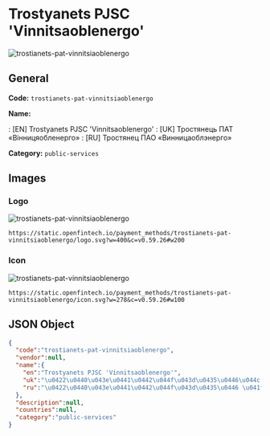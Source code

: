 
# Trostyanets PJSC 'Vinnitsaoblenergo' 
![trostianets-pat-vinnitsiaoblenergo](https://static.openfintech.io/payment_methods/trostianets-pat-vinnitsiaoblenergo/logo.svg?w=400&c=v0.59.26#w200)  

## General 
**Code:** `trostianets-pat-vinnitsiaoblenergo` 
 
**Name:** 
 
:	[EN] Trostyanets PJSC 'Vinnitsaoblenergo' 
:	[UK] Тростянець ПАТ «Вінницяобленерго» 
:	[RU] Тростянец ПАО «Винницаоблэнерго» 
 
**Category:** `public-services` 
 

## Images 

### Logo 
![trostianets-pat-vinnitsiaoblenergo](https://static.openfintech.io/payment_methods/trostianets-pat-vinnitsiaoblenergo/logo.svg?w=400&c=v0.59.26#w200)  

```
https://static.openfintech.io/payment_methods/trostianets-pat-vinnitsiaoblenergo/logo.svg?w=400&c=v0.59.26#w200
```  

### Icon 
![trostianets-pat-vinnitsiaoblenergo](https://static.openfintech.io/payment_methods/trostianets-pat-vinnitsiaoblenergo/icon.svg?w=278&c=v0.59.26#w100)  

```
https://static.openfintech.io/payment_methods/trostianets-pat-vinnitsiaoblenergo/icon.svg?w=278&c=v0.59.26#w100
```  

## JSON Object 

```json
{
  "code":"trostianets-pat-vinnitsiaoblenergo",
  "vendor":null,
  "name":{
    "en":"Trostyanets PJSC 'Vinnitsaoblenergo'",
    "uk":"\u0422\u0440\u043e\u0441\u0442\u044f\u043d\u0435\u0446\u044c \u041f\u0410\u0422 \u00ab\u0412\u0456\u043d\u043d\u0438\u0446\u044f\u043e\u0431\u043b\u0435\u043d\u0435\u0440\u0433\u043e\u00bb",
    "ru":"\u0422\u0440\u043e\u0441\u0442\u044f\u043d\u0435\u0446 \u041f\u0410\u041e \u00ab\u0412\u0438\u043d\u043d\u0438\u0446\u0430\u043e\u0431\u043b\u044d\u043d\u0435\u0440\u0433\u043e\u00bb"
  },
  "description":null,
  "countries":null,
  "category":"public-services"
}
```  
